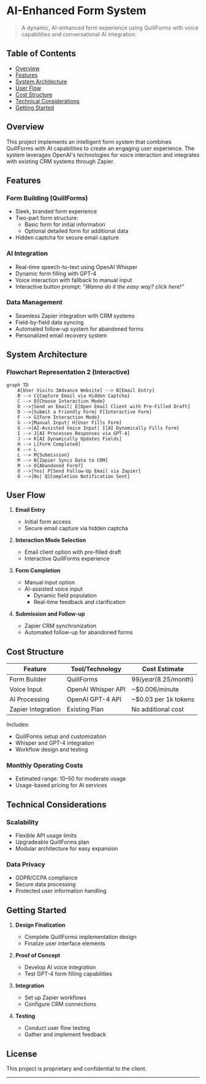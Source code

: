 # AI-Enhanced Form System

> A dynamic, AI-enhanced form experience using QuillForms with voice capabilities and conversational AI integration.

## Table of Contents
- [Overview](#overview)
- [Features](#features)
- [System Architecture](#system-architecture)
- [User Flow](#user-flow)
- [Cost Structure](#cost-structure)
- [Technical Considerations](#technical-considerations)
- [Getting Started](#getting-started)

## Overview

This project implements an intelligent form system that combines QuillForms with AI capabilities to create an engaging user experience. The system leverages OpenAI's technologies for voice interaction and integrates with existing CRM systems through Zapier.

## Features

### Form Building (QuillForms)
- Sleek, branded form experience
- Two-part form structure:
  - Basic form for initial information
  - Optional detailed form for additional data
- Hidden captcha for secure email capture

### AI Integration
- Real-time speech-to-text using OpenAI Whisper
- Dynamic form filling with GPT-4
- Voice interaction with fallback to manual input
- Interactive button prompt: *"Wanna do it the easy way? click here!"*

### Data Management
- Seamless Zapier integration with CRM systems
- Field-by-field data syncing
- Automated follow-up system for abandoned forms
- Personalized email recovery system

## System Architecture


### Flowchart Representation 2 (Interactive)
```mermaid
graph TD
    A[User Visits 3Advance Website] --> B[Email Entry]
    B --> C{Capture Email via Hidden Captcha}
    C --> D{Choose Interaction Mode}
    D -->|Send an Email| E[Open Email Client with Pre-Filled Draft]
    D -->|Submit a Friendly Form| F[Interactive Form]
    F --> G{Form Interaction Mode}
    G -->|Manual Input| H[User Fills Form]
    G -->|AI-Assisted Voice Input| I[AI Dynamically Fills Form]
    I --> J[AI Processes Responses via GPT-4]
    J --> K[AI Dynamically Updates Fields]
    H --> L[Form Completed]
    K --> L
    L --> M{Submission}
    M --> N[Zapier Syncs Data to CRM]
    M --> O{Abandoned Form?}
    O -->|Yes| P[Send Follow-Up Email via Zapier]
    O -->|No| Q[Completion Notification Sent]
```

## User Flow

1. **Email Entry**
   - Initial form access
   - Secure email capture via hidden captcha

2. **Interaction Mode Selection**
   - Email client option with pre-filled draft
   - Interactive QuillForms experience

3. **Form Completion**
   - Manual input option
   - AI-assisted voice input
     - Dynamic field population
     - Real-time feedback and clarification

4. **Submission and Follow-up**
   - Zapier CRM synchronization
   - Automated follow-up for abandoned forms

## Cost Structure

| Feature | Tool/Technology | Cost Estimate |
|---------|----------------|---------------|
| Form Builder | QuillForms | $99/year ($8.25/month) |
| Voice Input | OpenAI Whisper API | ~$0.006/minute |
| AI Processing | OpenAI GPT-4 API | ~$0.03 per 1k tokens |
| Zapier Integration | Existing Plan | No additional cost |


Includes:
- QuillForms setup and customization
- Whisper and GPT-4 integration
- Workflow design and testing

### Monthly Operating Costs
- Estimated range: $10–$50 for moderate usage
- Usage-based pricing for AI services

## Technical Considerations

### Scalability
- Flexible API usage limits
- Upgradeable QuillForms plan
- Modular architecture for easy expansion

### Data Privacy
- GDPR/CCPA compliance
- Secure data processing
- Protected user information handling

## Getting Started

1. **Design Finalization**
   - Complete QuillForms implementation design
   - Finalize user interface elements

2. **Proof of Concept**
   - Develop AI voice integration
   - Test GPT-4 form filling capabilities

3. **Integration**
   - Set up Zapier workflows
   - Configure CRM connections

4. **Testing**
   - Conduct user flow testing
   - Gather and implement feedback

## License

This project is proprietary and confidential to the client.

---

